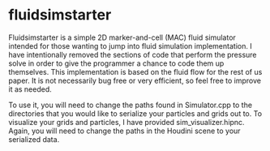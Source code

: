 # fluidsimstarter

Fluidsimstarter is a simple 2D marker-and-cell (MAC) fluid simulator intended for those wanting to jump into fluid simulation implementation. I have intentionally removed the sections of code that perform the pressure solve in order to give the programmer a chance to code them up themselves. This implementation is based on the fluid flow for the rest of us paper. It is not necessarily bug free or very efficient, so feel free to improve it as needed.

To use it, you will need to change the paths found in Simulator.cpp to the directories that you would like to serialize your particles and grids out to. To visualize your grids and particles, I have provided sim_visualizer.hipnc. Again, you will need to change the paths in the Houdini scene to your serialized data.

